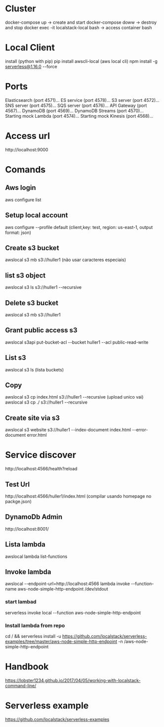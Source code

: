 # Cluster
docker-compose up -> create and start
docker-compose doww -> destroy and stop
docker exec -it localstack-local bash -> access container bash
# Local Client
install (python with pip)
pip install awscli-local (aws local cli)
npm install -g serverless@1.16.0 --force

# Ports
Elasticsearch (port 4571)...
ES service (port 4578)...
S3 server (port 4572)...
SNS server (port 4575)...
SQS server (port 4576)...
API Gateway (port 4567)...
DynamoDB (port 4569)...
DynamoDB Streams (port 4570)...
Starting mock Lambda (port 4574)...
Starting mock Kinesis (port 4568)...

# Access url
http://localhost:9000

# Comands

## Aws login
aws configure list

## Setup local account
aws configure --profile default (client,key: test, region: us-east-1, output format: json)

## Create s3 bucket
awslocal s3 mb s3://huller1 (não usar caracteres especiais)

## list s3 object
awslocal s3 ls s3://huller1 --recursive

## Delete s3 bucket
awslocal s3 mb s3://huller1

## Grant public access s3
awslocal s3api put-bucket-acl --bucket huller1 --acl public-read-write

## List s3
awslocal s3 ls (lista buckets)

## Copy
awslocal s3 cp index.html s3://huller1 --recursive (upload unico vai)
awslocal s3 cp ./ s3://huller1 --recursive

## Create site via s3
awslocal s3 website s3://huller1 --index-document index.html --error-document error.html

# Service discover
http://localhost:4566/health?reload

## Test Url
http://localhost:4566/huller1/index.html (compilar usando homepage no packge.json)
## DynamoDb Admin
http://localhost:8001/

## Lista lambda
awslocal lambda list-functions

## Invoke lambda
awslocal --endpoint-url=http://localhost:4566 lambda invoke --function-name aws-node-simple-http-endpoint /dev/stdout
### start lambad
serverless invoke local --function aws-node-simple-http-endpoint

### Install lambda from repo
cd / && serverless install -u https://github.com/localstack/serverless-examples/tree/master/aws-node-simple-http-endpoint -n /aws-node-simple-http-endpoint

#  Handbook
https://lobster1234.github.io/2017/04/05/working-with-localstack-command-line/
# Serverless example
https://github.com/localstack/serverless-examples